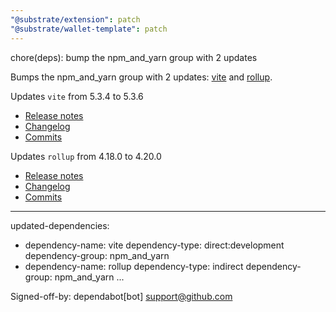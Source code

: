 ```yaml
---
"@substrate/extension": patch
"@substrate/wallet-template": patch
---
```


chore(deps): bump the npm_and_yarn group with 2 updates

Bumps the npm_and_yarn group with 2 updates: [vite](https://github.com/vitejs/vite/tree/HEAD/packages/vite) and [rollup](https://github.com/rollup/rollup).


Updates `vite` from 5.3.4 to 5.3.6
- [Release notes](https://github.com/vitejs/vite/releases)
- [Changelog](https://github.com/vitejs/vite/blob/v5.3.6/packages/vite/CHANGELOG.md)
- [Commits](https://github.com/vitejs/vite/commits/v5.3.6/packages/vite)

Updates `rollup` from 4.18.0 to 4.20.0
- [Release notes](https://github.com/rollup/rollup/releases)
- [Changelog](https://github.com/rollup/rollup/blob/master/CHANGELOG.md)
- [Commits](https://github.com/rollup/rollup/compare/v4.18.0...v4.20.0)

---
updated-dependencies:
- dependency-name: vite
  dependency-type: direct:development
  dependency-group: npm_and_yarn
- dependency-name: rollup
  dependency-type: indirect
  dependency-group: npm_and_yarn
...

Signed-off-by: dependabot[bot] <support@github.com>
